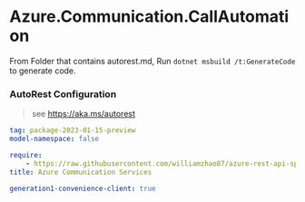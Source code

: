 # Azure.Communication.CallAutomation

From Folder that contains autorest.md, Run `dotnet msbuild /t:GenerateCode` to generate code.

### AutoRest Configuration
> see https://aka.ms/autorest

```yaml
tag: package-2023-01-15-preview
model-namespace: false

require:
    - https://raw.githubusercontent.com/williamzhao87/azure-rest-api-specs/2febd353fbe04b277c1d100e0673619d12f135e0/specification/communication/data-plane/CallAutomation/readme.md
title: Azure Communication Services

generation1-convenience-client: true

```
